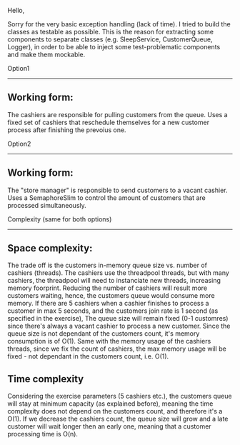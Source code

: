 ﻿Hello,

Sorry for the very basic exception handling (lack of time).
I tried to build the classes as testable as possible.
This is the reason for extracting some components to separate classes (e.g. SleepService, CustomerQueue, Logger),
in order to be able to inject some test-problematic components and make them mockable.

Option1
********
Working form:
-------------
The cashiers are responsible for pulling customers from the queue.
Uses a fixed set of cashiers that reschedule themselves for a new customer process after finishing the prevoius one.

Option2
*******
Working form:
-------------
The "store manager" is responsible to send customers to a vacant cashier.
Uses a SemaphoreSlim to control the amount of customers that are processed simultaneously.

Complexity (same for both options)
**********************************

Space complexity:
-----------------
The trade off is the customers in-memory queue size vs. number of cashiers (threads).
The cashiers use the threadpool threads, but with many cashiers, the threadpool will need to instanciate new threads, increasing memory foorprint.
Reducing the number of cashiers will result more customers waiting, hence, the customers queue would consume more memory.
If there are 5 cashiers when a cashier finishes to process a customer in max 5 seconds, and the customers join rate is 1 second (as specified in the exercise),
The queue size will remain fixed (0-1 customres) since there's always a vacant cashier to process a new customer. 
Since the queue size is not dependant of the customers count, it's memory consumption is of O(1).
Same with the memory usage of the cashiers threads, since we fix the count of cashiers, the max memory usage will be fixed - not dependant in the customers count,
i.e. O(1).

Time complexity
---------------
Considering the exercise parameters (5 cashiers etc.), the customers queue will stay at minimum capacity (as explained before), meaning the time complexity does not depend on 
the customers count, and therefore it's a O(1).
If we decrease the cashiers count, the queue size will grow and a late customer will wait longer then an early one, meaning that a customer processing time is O(n).





